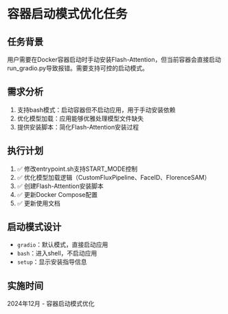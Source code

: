 # 容器启动模式优化任务

## 任务背景
用户需要在Docker容器启动时手动安装Flash-Attention，但当前容器会直接启动run_gradio.py导致报错。需要支持可控的启动模式。

## 需求分析
1. 支持bash模式：启动容器但不启动应用，用于手动安装依赖
2. 优化模型加载：应用能够优雅处理模型文件缺失
3. 提供安装脚本：简化Flash-Attention安装过程

## 执行计划
1. ✅ 修改entrypoint.sh支持START_MODE控制
2. ✅ 优化模型加载逻辑（CustomFluxPipeline、FaceID、FlorenceSAM）
3. ✅ 创建Flash-Attention安装脚本
4. ✅ 更新Docker Compose配置
5. ✅ 更新使用文档

## 启动模式设计
- `gradio`：默认模式，直接启动应用
- `bash`：进入shell，不启动应用
- `setup`：显示安装指导信息

## 实施时间
2024年12月 - 容器启动模式优化 